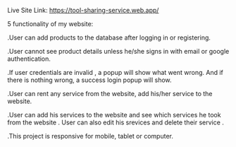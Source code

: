 Live Site Link: https://tool-sharing-service.web.app/


5 functionality of my website: 

.User can add products to the database after logging in or registering.

.User cannot see product details unless he/she signs in with email or google authentication.

.If user credentials are invalid , a popup will show what went wrong. And if there is nothing wrong, a success login popup will show.

.User can rent any service from the website, add his/her service to the website.

.User can add his services to the website and see which services he took from the website . User can also edit his srevices and delete their service .

.This project is responsive for mobile, tablet or computer.

